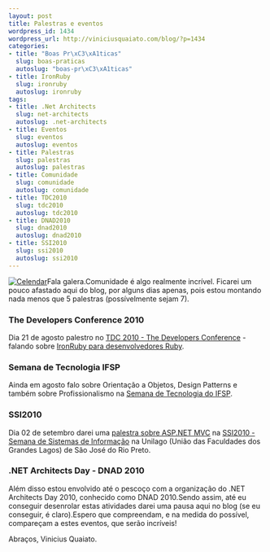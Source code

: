 ```yaml
--- 
layout: post
title: Palestras e eventos
wordpress_id: 1434
wordpress_url: http://viniciusquaiato.com/blog/?p=1434
categories: 
- title: "Boas Pr\xC3\xA1ticas"
  slug: boas-praticas
  autoslug: "boas-pr\xC3\xA1ticas"
- title: IronRuby
  slug: ironruby
  autoslug: ironruby
tags: 
- title: .Net Architects
  slug: net-architects
  autoslug: .net-architects
- title: Eventos
  slug: eventos
  autoslug: eventos
- title: Palestras
  slug: palestras
  autoslug: palestras
- title: Comunidade
  slug: comunidade
  autoslug: comunidade
- title: TDC2010
  slug: tdc2010
  autoslug: tdc2010
- title: DNAD2010
  slug: dnad2010
  autoslug: dnad2010
- title: SSI2010
  slug: ssi2010
  autoslug: ssi2010
---
```

[![](http://viniciusquaiato.com/blog/wp-content/uploads/2010/08/calendar-300x224.jpg "Celendar")](http://viniciusquaiato.com/blog/wp-content/uploads/2010/08/calendar.jpg)Fala galera.Comunidade é algo realmente incrível. Ficarei um pouco afastado aqui do blog, por alguns dias apenas, pois estou montando nada menos que 5 palestras (possívelmente sejam 7).

### The Developers Conference 2010
Dia 21 de agosto palestro no [TDC 2010 - The Developers Conference](http://thedevelopersconference.com.br/) - falando sobre [IronRuby para desenvolvedores Ruby](http://thedevelopersconference.com.br/tdc/2010/sp/trilha-ruby).

### Semana de Tecnologia IFSP
Ainda em agosto falo sobre Orientação a Objetos, Design Patterns e também sobre Profissionalismo na [Semana de Tecnologia do IFSP](http://www.ifsp.edu.br/lwp/workplace).

### SSI2010
Dia 02 de setembro darei uma [palestra sobre ASP.NET MVC](http://conio.com.br/ssi2010/?page_id=100) na [SSI2010 - Semana de Sistemas de Informação](http://ssiunilago.com.br/ssi2010/) na Unilago (União das Faculdades dos Grandes Lagos) de São José do Rio Preto.

### .NET Architects Day - DNAD 2010
Além disso estou envolvido até o pescoço com a organização do .NET Architects Day 2010, conhecido como DNAD 2010.Sendo assim, até eu conseguir desenrolar estas atividades darei uma pausa aqui no blog (se eu conseguir, é claro).Espero que compreendam, e na medida do possível, compareçam a estes eventos, que serão incríveis!

Abraços,
Vinicius Quaiato.
